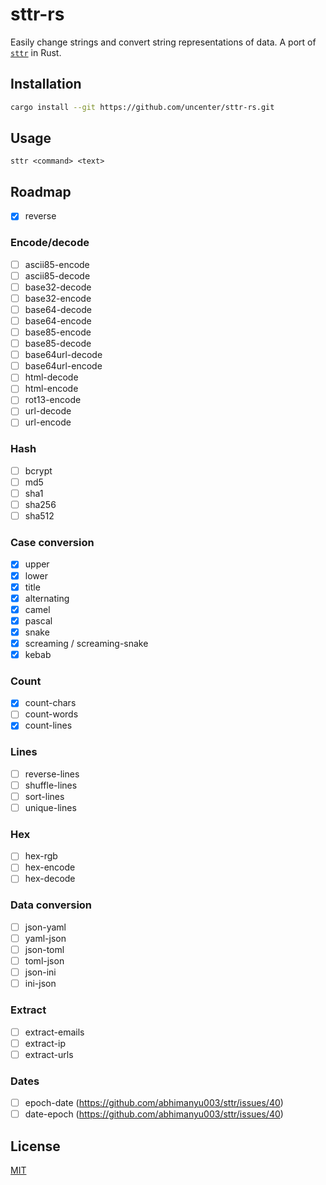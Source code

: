 # sttr-rs

Easily change strings and convert string representations of data. A port of [`sttr`](https://github.com/abhimanyu003/sttr) in Rust.

## Installation

```sh
cargo install --git https://github.com/uncenter/sttr-rs.git
```

## Usage

```
sttr <command> <text>
```

## Roadmap

- [x] reverse

### Encode/decode

- [ ] ascii85-encode
- [ ] ascii85-decode
- [ ] base32-decode
- [ ] base32-encode
- [ ] base64-decode
- [ ] base64-encode
- [ ] base85-encode
- [ ] base85-decode
- [ ] base64url-decode
- [ ] base64url-encode
- [ ] html-decode
- [ ] html-encode
- [ ] rot13-encode
- [ ] url-decode
- [ ] url-encode

### Hash

- [ ] bcrypt
- [ ] md5
- [ ] sha1
- [ ] sha256
- [ ] sha512

### Case conversion

- [x] upper
- [x] lower
- [x] title
- [x] alternating
- [x] camel
- [x] pascal
- [x] snake
- [x] screaming / screaming-snake
- [x] kebab

### Count

- [x] count-chars
- [ ] count-words
- [x] count-lines

### Lines

- [ ] reverse-lines
- [ ] shuffle-lines
- [ ] sort-lines
- [ ] unique-lines

### Hex

- [ ] hex-rgb
- [ ] hex-encode
- [ ] hex-decode

### Data conversion

- [ ] json-yaml
- [ ] yaml-json
- [ ] json-toml
- [ ] toml-json
- [ ] json-ini
- [ ] ini-json

### Extract

- [ ] extract-emails
- [ ] extract-ip
- [ ] extract-urls

### Dates

- [ ] epoch-date (https://github.com/abhimanyu003/sttr/issues/40)
- [ ] date-epoch (https://github.com/abhimanyu003/sttr/issues/40)

## License

[MIT](LICENSE)
